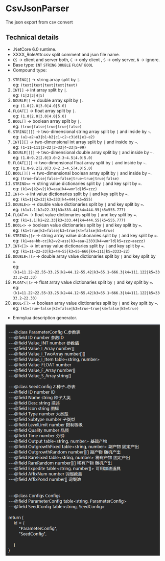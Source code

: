 # CsvJsonParser
The json export from csv convert

## Technical details
* .NetCore 6.0 runtime.
* XXXX_RoleAttr.csv split comment and json file name.
* `CS` -> client and server both, `C` -> only client , `S` -> only server, `N` -> ignore.
* Base type: `INT` `STRING` `DOUBLE` `FLOAT` `BOOL` 
* Compound type:  
1. `STRING[]` -> string array split by `|`.  
eg: `(text|text|text|text|text)`
2. `INT[]` -> int array split by `|`.  
eg: `(1|2|3|4|5)`
3. `DOUBLE[]` -> double array split by `|`.  
eg: `(1.0|2.0|3.0|4.0|5.0)`
4. `FLOAT[]` -> float array split by `|`.  
eg: `(1.0|2.0|3.0|4.0|5.0)`
5. `BOOL[]` -> boolean array split by `|`.  
eg: `(true|false|true|true|false)`
6. `STRING[][]` -> two-dimensional string array split by `|` and inside by `~`.  
eg: `(a1~a2~a3|b1~b2|c1~c2~c3|d1|e1~e2)`
7. `INT[][]` -> two-dimensional int array split by `|` and inside by `~`.  
eg: `(1~11~111|2~22|3~33|4~33|5~99)`
8. `DOUBLE[][]` -> two-dimensional double array split by `|` and inside by `~`.  
eg: `(1.0~9.2|2.0|3.0~2.3~4.5|4.0|5.0)`
9. `FLOAT[][]` -> two-dimensional float array split by `|` and inside by `~`.  
eg: `(1.0~9.2|2.0|3.0~2.3~4.5|4.0|5.0)`
10. `BOOL[][]` -> two-dimensional boolean array split by `|` and inside by `~`.  
eg: `(true~false|false~false|true~true|true|false)`
11. `STRING<>` -> string value dictionaries split by `|` and key split by `=`.  
eg: `(k1=v|k2=v2|k3=aaa|k4=world|k5=zzz)`
12. `INT<>` -> int value dictionaries split by `|` and key split by `=`.  
eg: `(k1=1|k2=22|k3=333|k4=444|k5=555)`
13. `DOUBLE<>` -> double value dictionaries split by `|` and key split by `=`.  
eg: `(k1=1.1|k2=22.33|k3=333.44|k4=444.55|k5=555.777)`
14. `FLOAT<>` -> float value dictionaries split by `|` and key split by `=`.  
eg: `(k1=1.1|k2=22.33|k3=333.44|k4=444.55|k5=555.777)`
15. `BOOL<>` -> boolean value dictionaries split by `|` and key split by `=`.  
eg: `(k1=true|k2=false|k3=true|k4=false|k5=true)`
16. `STRING<[]>` -> string array value dictionaries split by `|` and key split by `=`.  
eg: `(k1=aa~bb~cc|k2=v2~ass|k3=aaa~2333|k4=world|k5=zzz~aazzz)`
17. `INT<[]>` -> int array value dictionaries split by `|` and key split by `=`.  
eg: `(k1=11~22~33|k2=44~55|k3=55~666|k4=111|k5=3333~22)`
18. `DOUBLE<[]>` -> double array value dictionaries split by `|` and key split by `=`.  
eg: `(k1=11.22~22.55~33.25|k2=44.12~55.42|k3=55.1~666.3|k4=111.122|k5=3333.2~22.33)`
19. `FLOAT<[]>` -> float array value dictionaries split by `|` and key split by `=`.  
eg: `(k1=11.22~22.55~33.25|k2=44.12~55.42|k3=55.1~666.3|k4=111.122|k5=3333.2~22.33)`
20. `BOOL<[]>` -> boolean array value dictionaries split by `|` and key split by `=`.  
eg: `(k1=true~false|k2=false|k3=true~true|k4=false|k5=true)`
* Emmylua description generator.

![img](image/20220918163813.png)
